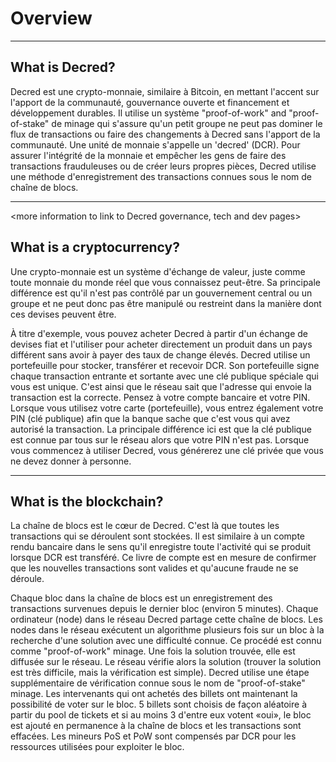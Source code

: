 # **Overview**

---

## <i class="fa icon-decred_symbol"></i> **What is Decred?**
Decred est une crypto-monnaie, similaire à Bitcoin, en mettant l'accent sur l'apport de la communauté, gouvernance ouverte et financement et développement durables. Il utilise un système "proof-of-work" and "proof-of-stake" de minage qui s'assure qu'un petit groupe ne peut pas dominer le flux de transactions ou faire des changements à Decred sans l'apport de la communauté. Une unité de monnaie s'appelle un 'decred' (DCR). Pour assurer l'intégrité de la monnaie et empêcher les gens de faire des transactions frauduleuses ou de créer leurs propres pièces, Decred utilise une méthode d'enregistrement des transactions connues sous le nom de chaîne de blocs.

---

<more information to link to Decred governance, tech and dev pages>

## <i class="fa icon-cryptocurrency fa-lg"></i> **What is a cryptocurrency?**
Une crypto-monnaie est un système d'échange de valeur, juste comme toute monnaie du monde réel que vous connaissez peut-être. Sa principale différence est qu'il n'est pas contrôlé par un gouvernement central ou un groupe et ne peut donc pas être manipulé ou restreint dans la manière dont ces devises peuvent être.

À titre d'exemple, vous pouvez acheter Decred à partir d'un échange de devises fiat et l'utiliser pour acheter directement un produit dans un pays différent sans avoir à payer des taux de change élevés.
Decred utilise un portefeuille pour stocker, transférer et recevoir DCR. Son portefeuille signe chaque transaction entrante et sortante avec une clé publique spéciale qui vous est unique. C'est ainsi que le réseau sait que l'adresse qui envoie la transaction est la correcte. Pensez à votre compte bancaire et votre PIN. Lorsque vous utilisez votre carte (portefeuille), vous entrez également votre PIN (clé publique) afin que la banque sache que c'est vous qui avez autorisé la transaction. La principale différence ici est que la clé publique est connue par tous sur le réseau alors que votre PIN n'est pas. Lorsque vous commencez à utiliser Decred, vous générerez une clé privée que vous ne devez donner à personne.

---

## <i class="fa icon-block fa-lg"></i> **What is the blockchain?**
La chaîne de blocs est le cœur de Decred. C'est là que toutes les transactions qui se déroulent sont stockées. Il est similaire à un compte rendu bancaire dans le sens qu'il enregistre toute l'activité qui se produit lorsque DCR est transféré. Ce livre de compte est en mesure de confirmer que les nouvelles transactions sont valides et qu'aucune fraude ne se déroule.

Chaque bloc dans la chaîne de blocs est un enregistrement des transactions survenues depuis le dernier bloc (environ 5 minutes). Chaque ordinateur (node) dans le réseau Decred partage cette chaîne de blocs. Les nodes dans le réseau exécutent un algorithme plusieurs fois sur un bloc à la recherche d'une solution avec une difficulté connue. Ce procédé est connu comme "proof-of-work" minage. Une fois la solution trouvée, elle est diffusée sur le réseau. Le réseau vérifie alors la solution (trouver la solution est très difficile, mais la vérification est simple). Decred utilise une étape supplémentaire de vérification connue sous le nom de "proof-of-stake" minage. Les intervenants qui ont achetés des billets ont maintenant la possibilité de voter sur le bloc. 5 billets sont choisis de façon aléatoire à partir du pool de tickets et si au moins 3 d'entre eux votent «oui», le bloc est ajouté en permanence à la chaîne de blocs et les transactions sont effacées. Les mineurs PoS et PoW sont compensés par DCR pour les ressources utilisées pour exploiter le bloc.

<More information section to link to PoW and PoS guides>
